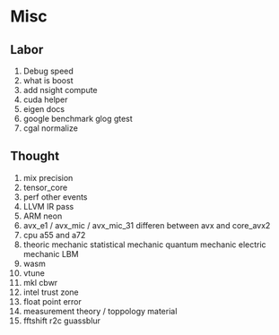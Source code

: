 # Misc

## Labor 
1. Debug speed
2. what is boost 
3. add nsight compute
4. cuda helper
5. eigen docs
6. google benchmark glog gtest
7. cgal normalize

## Thought
1. mix precision
2. tensor_core
3. perf other events
4. LLVM IR pass
5. ARM neon
6. avx_e1 / avx_mic / avx_mic_31 differen between avx and core_avx2
7. cpu a55 and a72
8. theoric mechanic statistical mechanic quantum mechanic electric mechanic LBM 
9. wasm
10. vtune
11. mkl cbwr 
12. intel trust zone
13. float point error
14. measurement theory / toppology material
15. fftshift r2c guassblur